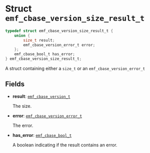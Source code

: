 # Struct `emf_cbase_version_size_result_t`

```c
typedef struct emf_cbase_version_size_result_t {
    union {
        size_t result;
        emf_cbase_version_error_t error;
    };
    emf_cbase_bool_t has_error;
} emf_cbase_version_size_result_t;
```

A struct containing either a `size_t` or an `emf_cbase_version_error_t`

## Fields

- **result**: [`emf_cbase_version_t`](./struct.emf_cbase_version_t.md)

    The size.

- **error**: [`emf_cbase_version_error_t`](./enum.emf_cbase_version_error_t.md)

    The error.

- **has_error**: [`emf_cbase_bool_t`](./type.emf_cbase_bool_t.md)

    A boolean indicating if the result contains an error.
